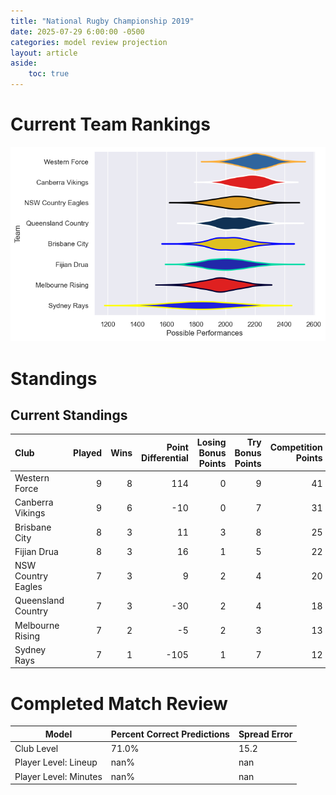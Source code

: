 ```yaml
---  
title: "National Rugby Championship 2019"  
date: 2025-07-29 6:00:00 -0500  
categories: model review projection  
layout: article  
aside:  
    toc: true  
---
```

# Current Team Rankings


![Club Rankings](plots/rankings_National_Rugby_Championship_2019.png)
# Standings

## Current Standings


| Club               |   Played |   Wins |   Point Differential |   Losing Bonus Points |   Try Bonus Points |   Competition Points |
|:-------------------|---------:|-------:|---------------------:|----------------------:|-------------------:|---------------------:|
| Western Force      |        9 |      8 |                  114 |                     0 |                  9 |                   41 |
| Canberra Vikings   |        9 |      6 |                  -10 |                     0 |                  7 |                   31 |
| Brisbane City      |        8 |      3 |                   11 |                     3 |                  8 |                   25 |
| Fijian Drua        |        8 |      3 |                   16 |                     1 |                  5 |                   22 |
| NSW Country Eagles |        7 |      3 |                    9 |                     2 |                  4 |                   20 |
| Queensland Country |        7 |      3 |                  -30 |                     2 |                  4 |                   18 |
| Melbourne Rising   |        7 |      2 |                   -5 |                     2 |                  3 |                   13 |
| Sydney Rays        |        7 |      1 |                 -105 |                     1 |                  7 |                   12 |



# Completed Match Review


| Model | Percent Correct Predictions | Spread Error |
| ------ | ------ | ------ |
| Club Level | 71.0% | 15.2 |
| Player Level: Lineup | nan% | nan |
| Player Level: Minutes | nan% | nan |

